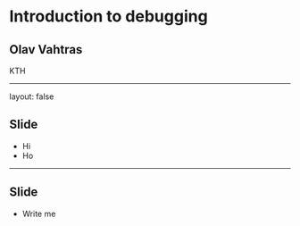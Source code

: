 <script type="text/javascript"
  src="https://cdn.mathjax.org/mathjax/latest/MathJax.js?config=TeX-AMS-MML_HTMLorMML">
</script>
# Introduction to debugging

## Olav Vahtras

KTH

---

layout: false

## Slide

- Hi
- Ho

---

## Slide

- Write me
